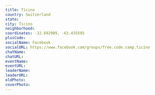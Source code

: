 ```yaml
---
title: Ticino
country: Switzerland
state: 
city: Ticino
neighborhood: 
coordinates: -32.692909, -63.435595
plusCode:
socialName: Facebook
socialURL: https://www.facebook.com/groups/free.code.camp.ticino
chatName:
chatURL:
eventName:
eventURL:
leaderName:
leaderURL:
oldPhoto: 
coverPhoto:
---
```

